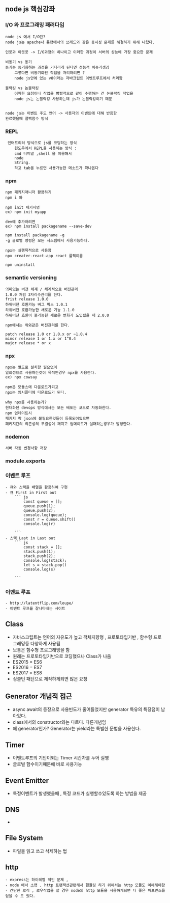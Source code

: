 ## node js 핵심강좌

 ### I/O 와 프로그래밍 패러다임
 	node js 에서 I/O란? 
 	node js는 apache나 톰캣에서의 쓰레드와 같은 동시성 문제를 해결하기 위해 나왔다.

 	인풋과 아웃풋 -> I/O과정의 하나이고 이러한 과정이 서버의 성능에 가장 중요한 문제

 	비동기 vs 동기 
 	동기는 동기화하는 과정을 기다리게 된다면 성능적 이슈가생김 
 		그렇다면 비동기화된 작업을 처리하려면 ?
 		node js안에 있는 v8이라는 자바크립트 이벤트루프에서 처리함
 	
 	블락킹 vs 논블락킹
 		어떠한 요청이나 작업을 병렬적으로 같이 수행하는 건 논블락킹 작업을
 		node js는 논블락킹 사용하는데 js가 논블락킹이기 때문
 	

 	node js는 이벤트 주도 언어 -> 사용자의 이벤트에 대해 반응함
 	완료했을때 콜백함수 방식 

 ### REPL
 	 인터프리터 방식으로 js를 코딩하는 방식
 		윈도우에서 REPL을 사용하는 방식 : 
 		cmd 터미널 ,shell 을 이용해서
 		node
 		String.
 		하고 tab을 누르면 사용가능한 메소드가 쫙나온다 
 	

 ### npm
 
 	npm 패키지매니저 활용하기
 	npm i 와 

 	npm init 패키지명
 	ex) npm init myapp

 	dev에 추가하려면 
 	ex) npm install packagename --save-dev

 	npm install packagename -g
 	-g 글로벌 명령은 모든 시스템에서 사용가능하다.

 	npx는 실행목적으로 사용함
 	npx creater-react-app react 플젝이름 

 	npm uninstall 

 ### semantic versioning

 	의미있는 버전 체계 / 체계적으로 버전관리
 	1.0.0 처럼 3자리수관리를 한다.
 	frist release 1.0.0
 	하위버전 호환가능 버그 픽스 1.0.1
	하위버전 호환가능한 새로운 기능 1.1.0 
	하위버전 호환이 불가능한 새로운 변화가 도입됬을 때 2.0.0

	npm에서는 위와같은 버전관리를 한다.

	patch release 1.0 or 1.0.x or ~1.0.4
	minor release 1 or 1.x or 1^0.4
	major release * or x

### npx 

	npx는 별도로 설치할 필요없이 
	일회성으로 사용하는것이 목적인경우 npx를 사용한다.
	ex) npx cowsay

	npm은 모듈스에 다운로드가되고
	npx는 임시폴더에 다운로드가 된다.

	why npx를 사용하는가?
	현대화된 devops 방식에서는 모든 배포는 코드로 자동화한다.
	npm 업데이트시 
	패키지 락 json에 불필요한것들이 등록되어있으면
	패키지간의 의존성의 무결성이 깨지고 업데이트가 실패하는경우가 발생한다.

### nodemon
	서버 자동 변경사항 저장

### module.exports

### 이벤트 루프
	- 큐와 스택을 배열을 활용하여 구현
	- 큐 First in First out
		``` js
			const queue = [];
			queue.push(1);
			queue.push(2);
			console.log(queue);
			const r = queue.shift()
			console.log(r)

		```
	- 스택 Last in Last out
		``` js
			const stack = [];
			stack.push(1);
			stack.push(2);
			console.log(stack);
			let s = stack.pop()
			console.log(s)

		```

### 이벤트 루프 
	- http://latentflip.com/loupe/
	- 이벤트 루프를 잘나타내는 사이트

## Class
 - 자바스크립트는 언어의 자유도가 높고 객체지향형 , 프로토타입기반 , 함수형 프로그래밍등 다양하게 사용됨 
 - 보통은 함수형 프로그래밍을 함 
 - 원래는 프로토타입기반으로 코딩했으나 Class가 나옴 
 - ES2015 = ES6
 - ES2016 = ES7
 - ES2017 = ES8 
 - 싱클턴 패턴으로 제작하게되면 많은 요청
 
 ## Generator 개념적 접근
 - async await의 등장으로 사용빈도가 줄어들었지만 generator 특유의 특장점이 남아있다.
 - class에서의 constructor와는 다르다. 다른개념임
 - 왜 generator인가? Generator는 yield라는 특별한 문법을 사용한다.

 ## Timer
 - 이벤트루프의 기반이되는 Timer 시간차를 두어 실행
 - 글로벌 함수이기때문에 바로 사용가능

 ## Event Emitter
  - 특정이벤트가 발생했을때 , 특정 코드가 실행할수있도록 하는 방법을 제공

 ## DNS
  -	

 ## File System
  - 파일을 읽고 쓰고 삭제하는 법 

## http
	- express는 하이레벨 적인 문제 ,
	- node 에서 소캣 , http 트랜잭션관련해서 핸들링 하기 위해서는 http 모듈도 이해해야함
	- 간단한 로직 , 로우작업을 할 경우 node의 http 모듈을 사용하게되면 더 좋은 퍼포먼스를 얻을 수 도 있다.
